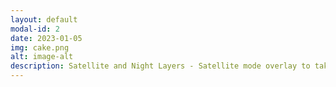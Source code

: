 ```yaml
---
layout: default
modal-id: 2
date: 2023-01-05
img: cake.png
alt: image-alt
description: Satellite and Night Layers - Satellite mode overlay to take a more detailed look at the marine data on the chart like points of interest such as marinas and anchorages...  Night mode has been carefully designed to be as easy on the eyes as possible at night. 
---
```

